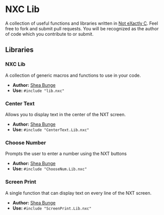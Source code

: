 # NXC Lib
A collection of useful functions and libraries written in [Not eXactly C](http://bricxcc.sourceforge.net/nxc).
Feel free to fork and submit pull requests. You will be recognized as the author of code which you contribute to or submit.

## Libraries

### NXC Lib
A collection of generic macros and functions to use in your code.
- **Author:** [Shea Bunge][bungeshea]
- **Use:**
     `#include "lib.nxc"`
	
### Center Text
Allows you to display text in the center of the NXT screen.
- **Author:** [Shea Bunge][bungeshea]
- **Use:**
     `#include "CenterText.Lib.nxc"`
	
### Choose Number
Prompts the user to enter a number using the NXT buttons
- **Author:** [Shea Bunge][bungeshea]       
- **Use:**
    `#include "ChooseNum.Lib.nxc"`
	
### Screen Print
A single function that can display text on every line of the NXT screen.
- **Author:** [Shea Bunge][bungeshea]    
- **Use:**
     `#include "ScreenPrint.Lib.nxc"`
	
[bungeshea]: http://robotics.bungeshea.com